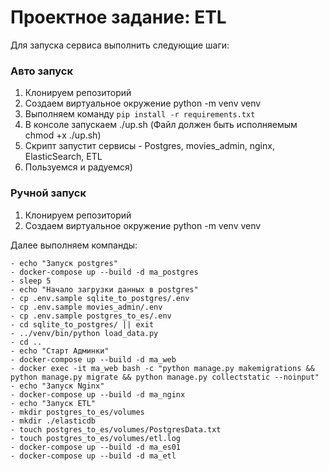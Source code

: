 # Проектное задание: ETL

Для запуска сервиса выполнить следующие шаги:

### Авто запуск
1. Клонируем репозиторий
2. Создаем виртуальное окружение python -m venv venv
3. Выполняем команду ```pip install -r requirements.txt```
4. В консоле запускаем ./up.sh (Файл должен быть исполняемым chmod +x ./up.sh)
5. Скрипт запустит сервисы - Postgres, movies_admin, nginx, ElasticSearch, ETL
6. Пользуемся и радуемся)

### Ручной запуск
1. Клонируем репозиторий
2. Создаем виртуальное окружение python -m venv venv
 
Далее выполняем компанды:
```
- echo "Запуск postgres"
- docker-compose up --build -d ma_postgres
- sleep 5
- echo "Начало загрузки данных в postgres"
- cp .env.sample sqlite_to_postgres/.env
- cp .env.sample movies_admin/.env
- cp .env.sample postgres_to_es/.env
- cd sqlite_to_postgres/ || exit
- ../venv/bin/python load_data.py
- cd ..
- echo "Старт Админки"
- docker-compose up --build -d ma_web
- docker exec -it ma_web bash -c "python manage.py makemigrations && python manage.py migrate && python manage.py collectstatic --noinput"
- echo "Запуск Nginx"
- docker-compose up --build -d ma_nginx
- echo "Запуск ETL"
- mkdir postgres_to_es/volumes
- mkdir ./elasticdb
- touch postgres_to_es/volumes/PostgresData.txt
- touch postgres_to_es/volumes/etl.log
- docker-compose up --build -d ma_es01
- docker-compose up --build -d ma_etl
```
